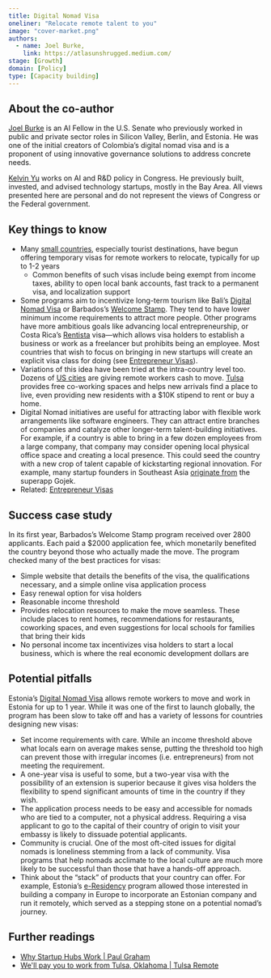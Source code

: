 ```yaml
---
title: Digital Nomad Visa
oneliner: "Relocate remote talent to you"
image: "cover-market.png"
authors:
  - name: Joel Burke,
    link: https://atlasunshrugged.medium.com/
stage: [Growth]
domain: [Policy]
type: [Capacity building]
---
```


## About the co-author

[Joel Burke](https://www.linkedin.com/in/joelburke1/) is an AI Fellow in the U.S. Senate who previously worked in public and private sector roles in Silicon Valley, Berlin, and Estonia. He was one of the initial creators of Colombia’s digital nomad visa and is a proponent of using innovative governance solutions to address concrete needs.

[Kelvin Yu](https://www.kelv.me/) works on AI and R&D policy in Congress. He previously built, invested, and advised technology startups, mostly in the Bay Area. All views presented here are personal and do not represent the views of Congress or the Federal government.

## Key things to know

- Many [small countries](https://expertvagabond.com/digital-nomad-work-visas/), especially tourist destinations, have begun offering temporary visas for remote workers to relocate, typically for up to 1-2 years
  - Common benefits of such visas include being exempt from income taxes, ability to open local bank accounts, fast track to a permanent visa, and localization support
- Some programs aim to incentivize long-term tourism like Bali’s [Digital Nomad Visa](https://www.notion.so/Digital-Nomad-Visa-7815e750ec9140148a7be38eef078b07?pvs=21) or Barbados’s [Welcome Stamp](https://www.visitbarbados.org/barbados-welcome-stamp). They tend to have lower minimum income requirements to attract more people. Other programs have more ambitious goals like advancing local entrepreneurship, or Costa Rica’s [Rentista](Rentista) visa—which allows visa holders to establish a business or work as a freelancer but prohibits being an employee. Most countries that wish to focus on bringing in new startups will create an explicit visa class for doing (see [Entrepreneur Visas](https://www.notion.so/Entrepreneur-Visas-ba1dca368f1644e79963b53682d27d25?pvs=21)).
- Variations of this idea have been tried at the intra-country level too. Dozens of [US cities](https://www.makemymove.com/get-paid) are giving remote workers cash to move. [Tulsa](https://tulsaremote.com/) provides free co-working spaces and helps new arrivals find a place to live, even providing new residents with a $10K stipend to rent or buy a home.
- Digital Nomad initiatives are useful for attracting labor with flexible work arrangements like software engineers. They can attract entire branches of companies and catalyze other longer-term talent-building initiatives. For example, if a country is able to bring in a few dozen employees from a large company, that company may consider opening local physical office space and creating a local presence. This could seed the country with a new crop of talent capable of kickstarting regional innovation. For example, many startup founders in Southeast Asia [originate from](https://www.techinasia.com/deep-dive-growing-influence-gojek-mafia) the superapp Gojek.
- Related: [Entrepreneur Visas](https://www.notion.so/Entrepreneur-Visas-ba1dca368f1644e79963b53682d27d25?pvs=21)

## Success case study

In its first year, Barbados’s Welcome Stamp program received over 2800 applicants. Each paid a $2000 application fee, which monetarily benefited the country beyond those who actually made the move. The program checked many of the best practices for visas:

- Simple website that details the benefits of the visa, the qualifications necessary, and a simple online visa application process
- Easy renewal option for visa holders
- Reasonable income threshold
- Provides relocation resources to make the move seamless. These include places to rent homes, recommendations for restaurants, coworking spaces, and even suggestions for local schools for families that bring their kids
- No personal income tax incentivizes visa holders to start a local business, which is where the real economic development dollars are

## Potential pitfalls

Estonia’s [Digital Nomad Visa](https://www.e-resident.gov.ee/nomadvisa/) allows remote workers to move and work in Estonia for up to 1 year. While it was one of the first to launch globally, the program has been slow to take off and has a variety of lessons for countries designing new visas:

- Set income requirements with care. While an income threshold above what locals earn on average makes sense, putting the threshold too high can prevent those with irregular incomes (i.e. entrepreneurs) from not meeting the requirement.
- A one-year visa is useful to some, but a two-year visa with the possibility of an extension is superior because it gives visa holders the flexibility to spend significant amounts of time in the country if they wish.
- The application process needs to be easy and accessible for nomads who are tied to a computer, not a physical address. Requiring a visa applicant to go to the capital of their country of origin to visit your embassy is likely to dissuade potential applicants.
- Community is crucial. One of the most oft-cited issues for digital nomads is loneliness stemming from a lack of community. Visa programs that help nomads acclimate to the local culture are much more likely to be successful than those that have a hands-off approach.
- Think about the “stack” of products that your country can offer. For example, Estonia’s [e-Residency](https://www.e-resident.gov.ee/nomadvisa/) program allowed those interested in building a company in Europe to incorporate an Estonian company and run it remotely, which served as a stepping stone on a potential nomad’s journey.

## Further readings

- [Why Startup Hubs Work | Paul Graham](http://www.paulgraham.com/hubs.html)
- [We'll pay you to work from Tulsa, Oklahoma | Tulsa Remote](https://tulsaremote.com/)
